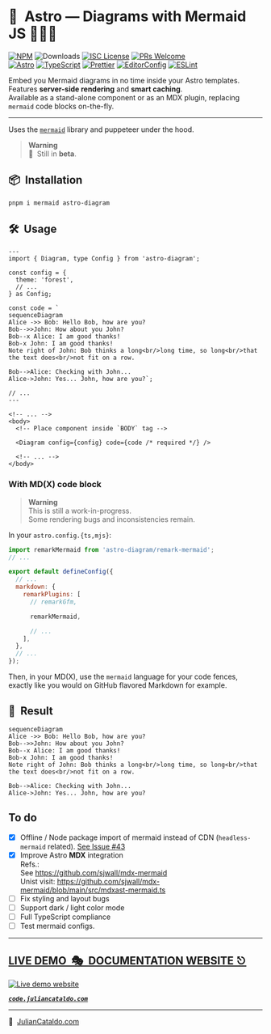 # 🚀  Astro — Diagrams with Mermaid JS 🧜🏻‍♀️

[![NPM](https://img.shields.io/npm/v/astro-diagram)](https://www.npmjs.com/package/astro-diagram)
![Downloads](https://img.shields.io/npm/dt/@julian_cataldo/astro-diagram.svg)
[![ISC License](https://img.shields.io/npm/l/astro-diagram)](https://github.com/JulianCataldo/web-garden/blob/develop/LICENSE)
[![PRs Welcome](https://img.shields.io/badge/PRs-welcome-brightgreen.svg)](https://makeapullrequest.com)  
[![Astro](https://img.shields.io/badge/Astro-333333.svg?logo=astro)](https://astro.build)
[![TypeScript](https://img.shields.io/badge/TypeScript-333333.svg?logo=typescript)](http://www.typescriptlang.org/)
[![Prettier](https://img.shields.io/badge/Prettier-333333.svg?logo=prettier)](https://prettier.io)
[![EditorConfig](https://img.shields.io/badge/EditorConfig-333333.svg?logo=editorconfig)](https://editorconfig.org)
[![ESLint](https://img.shields.io/badge/ESLint-3A33D1?logo=eslint)](https://eslint.org)

Embed you Mermaid diagrams in no time inside your Astro templates.  
Features **server-side rendering** and **smart caching**.  
Available as a stand-alone component or as an MDX plugin, replacing `mermaid` code blocks on-the-fly.

---

Uses the [`mermaid`](https://github.com/mermaid-js/mermaid) library and puppeteer under the hood.

> **Warning**  
> 🚧  Still in **beta**.

## 📦  Installation

```sh
pnpm i mermaid astro-diagram
```

## 🛠  Usage

```astro
---
import { Diagram, type Config } from 'astro-diagram';

const config = {
  theme: 'forest',
  // ...
} as Config;

const code = `
sequenceDiagram
Alice ->> Bob: Hello Bob, how are you?
Bob-->>John: How about you John?
Bob--x Alice: I am good thanks!
Bob-x John: I am good thanks!
Note right of John: Bob thinks a long<br/>long time, so long<br/>that the text does<br/>not fit on a row.

Bob-->Alice: Checking with John...
Alice->John: Yes... John, how are you?`;

// ...
---
```

```astro
<!-- ... -->
<body>
  <!-- Place component inside `BODY` tag -->

  <Diagram config={config} code={code /* required */} />

  <!-- ... -->
</body>
```

### With MD(X) code block

> **Warning**  
> This is still a work-in-progress.  
> Some rendering bugs and inconsistencies remain.

In your `astro.config.{ts,mjs}`:

```js
import remarkMermaid from 'astro-diagram/remark-mermaid';
// ...

export default defineConfig({
  // ...
  markdown: {
    remarkPlugins: [
      // remarkGfm,

      remarkMermaid,

      // ...
    ],
  },
  // ...
});
```

Then, in your MD(X), use the `mermaid` language for your code fences, exactly like you would on GitHub flavored Markdown for example.

<div class="git-only">

## 🎉  Result

```mermaid
sequenceDiagram
Alice ->> Bob: Hello Bob, how are you?
Bob-->>John: How about you John?
Bob--x Alice: I am good thanks!
Bob-x John: I am good thanks!
Note right of John: Bob thinks a long<br/>long time, so long<br/>that the text does<br/>not fit on a row.

Bob-->Alice: Checking with John...
Alice->John: Yes... John, how are you?
```

</div>

## To do

- [x] Offline / Node package import of mermaid instead of CDN (`headless-mermaid` related).
      [See Issue #43](https://github.com/JulianCataldo/web-garden/issues/43)
- [x] Improve Astro **MDX** integration  
       Refs.:  
       See https://github.com/sjwall/mdx-mermaid  
       Unist visit: https://github.com/sjwall/mdx-mermaid/blob/main/src/mdxast-mermaid.ts
- [ ] Fix styling and layout bugs
- [ ] Support dark / light color mode
- [ ] Full TypeScript compliance
- [ ] Test mermaid configs.

<div class="git-footer">

---

## [LIVE DEMO  🎭  DOCUMENTATION WEBSITE ⎋](https://code.juliancataldo.com/)

[![Live demo website](https://code.juliancataldo.com/poster.png)](https://code.juliancataldo.com)

**_[`code.juliancataldo.com`](https://code.juliancataldo.com/)_**

---

🔗  [JulianCataldo.com](https://www.juliancataldo.com/)

</div>
